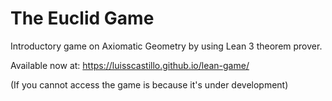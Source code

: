 # The Euclid Game

Introductory game on Axiomatic Geometry by using Lean 3 theorem prover.

Available now at: https://luisscastillo.github.io/lean-game/

(If you cannot access the game is because it's under development)
